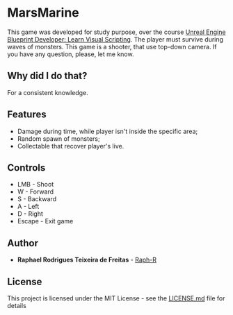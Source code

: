 # MarsMarine
This game was developed for study purpose, over the course [Unreal Engine Blueprint Developer: Learn Visual Scripting](https://www.udemy.com/course/unrealblueprint/).
The player must survive during waves of monsters. This game is a shooter, that use top-down camera.
If you have any question, please, let me know.

## Why did I do that?
For a consistent knowledge.

## Features
* Damage during time, while player isn't inside the specific area;
* Random spawn of monsters;
* Collectable that recover player's live.

## Controls

* LMB - Shoot
* W - Forward
* S - Backward
* A - Left
* D - Right
* Escape - Exit game

## Author

* **Raphael Rodrigues Teixeira de Freitas** - [Raph-R](https://github.com/raph-r)

## License

This project is licensed under the MIT License - see the [LICENSE.md](LICENSE.md) file for details
